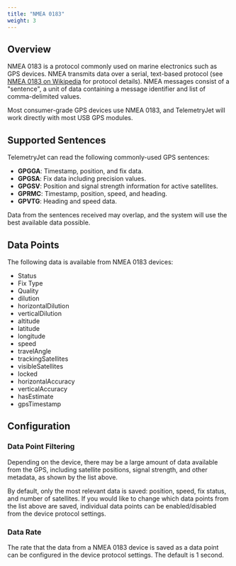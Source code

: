 ```yaml
---
title: "NMEA 0183"
weight: 3
---
```


## Overview

NMEA 0183 is a protocol commonly used on marine electronics such as GPS devices. NMEA transmits data over a serial, text-based protocol (see [NMEA 0183 on Wikipedia](https://en.wikipedia.org/wiki/NMEA_0183) for protocol details). NMEA messages consist of a "sentence", a unit of data containing a message identifier and list of comma-delimited values.

Most consumer-grade GPS devices use NMEA 0183, and TelemetryJet will work directly with most USB GPS modules.

## Supported Sentences

TelemetryJet can read the following commonly-used GPS sentences:

- **GPGGA**: Timestamp, position, and fix data.
- **GPGSA**: Fix data including precision values.
- **GPGSV**: Position and signal strength information for active satellites.
- **GPRMC**: Timestamp, position, speed, and heading.
- **GPVTG**: Heading and speed data.

Data from the sentences received may overlap, and the system will use the best available data possible.

## Data Points

The following data is available from NMEA 0183 devices:

- Status
- Fix Type
- Quality
- dilution
- horizontalDilution
- verticalDilution
- altitude
- latitude
- longitude
- speed
- travelAngle
- trackingSatellites
- visibleSatellites
- locked
- horizontalAccuracy
- verticalAccuracy
- hasEstimate
- gpsTimestamp

## Configuration

### Data Point Filtering
Depending on the device, there may be a large amount of data available from the GPS, including satellite positions, signal strength, and other metadata, as shown by the list above.

By default, only the most relevant data is saved: position, speed, fix status, and number of satellites. If you would like to change which data points from the list above are saved, individual data points can be enabled/disabled from the device protocol settings.

### Data Rate
The rate that the data from a NMEA 0183 device is saved as a data point can be configured in the device protocol settings. The default is 1 second.

